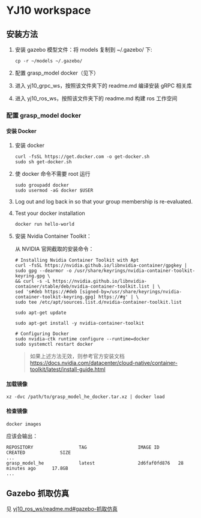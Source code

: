 # YJ10 workspace

## 安装方法

1. 安装 gazebo 模型文件：将 models 复制到 ~/.gazebo/ 下:
    ```shell
    cp -r ~/models ~/.gazebo/
    ```

2. 配置 grasp_model docker（见下）

3. 进入 yj10_grpc_ws，按照该文件夹下的 readme.md 编译安装 gRPC 相关库

4. 进入 yj10_ros_ws，按照该文件夹下的 readme.md 构建 ros 工作空间

### 配置 grasp_model docker

#### 安装 Docker

1. 安装 docker

    ```shell
    curl -fsSL https://get.docker.com -o get-docker.sh
    sudo sh get-docker.sh
    ```

2. 使 docker 命令不需要 root 运行

    ```shell
    sudo groupadd docker
    sudo usermod -aG docker $USER
    ```

3. Log out and log back in so that your group membership is re-evaluated.

4. Test your docker installation

    ```shell
    docker run hello-world
    ```

5. 安装 Nvidia Container Toolkit：

    从 NVIDIA 官网截取的安装命令：
    ```shell
    # Installing Nvidia Container Toolkit with Apt
    curl -fsSL https://nvidia.github.io/libnvidia-container/gpgkey | sudo gpg --dearmor -o /usr/share/keyrings/nvidia-container-toolkit-keyring.gpg \
    && curl -s -L https://nvidia.github.io/libnvidia-container/stable/deb/nvidia-container-toolkit.list | \
    sed 's#deb https://#deb [signed-by=/usr/share/keyrings/nvidia-container-toolkit-keyring.gpg] https://#g' | \
    sudo tee /etc/apt/sources.list.d/nvidia-container-toolkit.list

    sudo apt-get update

    sudo apt-get install -y nvidia-container-toolkit
    
    # Configuring Docker
    sudo nvidia-ctk runtime configure --runtime=docker
    sudo systemctl restart docker
    ```

    > 如果上述方法无效，则参考官方安装文档 https://docs.nvidia.com/datacenter/cloud-native/container-toolkit/latest/install-guide.html

####  加载镜像
```shell
xz -dvc /path/to/grasp_model_he_docker.tar.xz | docker load
```

#### 检查镜像
```shell
docker images
```

应该会输出：

```
REPOSITORY                 TAG                   IMAGE ID       CREATED             SIZE
...
grasp_model_he             latest                2d6faf0fd876   28 minutes ago      17.8GB
...
```

## Gazebo 抓取仿真
见 [yj10_ros_ws/readme.md#gazebo-抓取仿真](./yj10_ros_ws/readme.md#gazebo-抓取仿真)